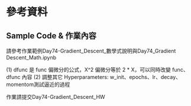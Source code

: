 # 參考資料
## Sample Code & 作業內容
請參考作業範例Day74-Gradient_Descent_數學式說明與Day74_Gradient Descent_Math.ipynb

(1) dfunc 是 func 偏微分的公式，X^2 偏微分等於 2 * X，可以同時改變 func、dfunc 內容
(2) 調整其它 Hyperparameters: w_init、epochs、lr、decay、momentom測試逼近的過程

作業請提交Day74-Gradient_Descent_HW
